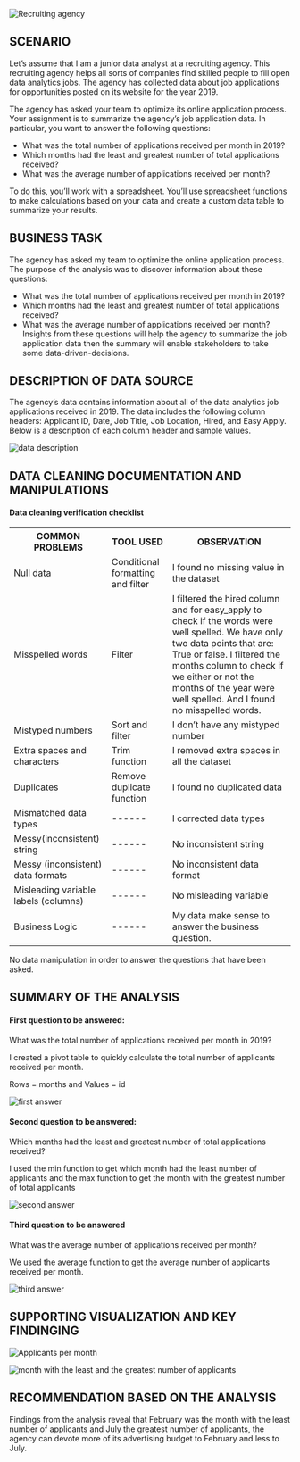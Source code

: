 ![Recruiting agency](https://github.com/aubin560/recruiting_agency_project/blob/main/Recruiting_Agency_Project%20(1).png)

## SCENARIO
Let’s assume that I am a junior data analyst at a recruiting agency. This recruiting agency helps all sorts of companies find skilled people to fill open data analytics jobs. The agency has collected data about job applications for opportunities posted on its website for the year 2019. 

The agency has asked your team to optimize its online application process. Your assignment is to summarize the agency’s job application data. In particular, you want to answer the following questions: 

- What was the total number of applications received per month in 2019?
-	Which months had the least and greatest number of total applications received? 
-	What was the average number of applications received per month?

To do this, you’ll work with a spreadsheet. You’ll use spreadsheet functions to make calculations based on your data and create a custom data table to summarize your results. 

## BUSINESS TASK
The agency has asked my team to optimize the online application process. The purpose of the analysis was to discover information about these questions:
-	What was the total number of applications received per month in 2019?
-	Which months had the least and greatest number of total applications received? 
-	What was the average number of applications received per month?
Insights from these questions will help the agency to summarize the job application data then the summary will enable stakeholders to take some data-driven-decisions. 

## DESCRIPTION OF DATA SOURCE
The agency’s data contains information about all of the data analytics job applications received in 2019. The data includes the following column headers: Applicant ID, Date, Job Title, Job Location, Hired, and Easy Apply. Below is a description of each column header and sample values.

![data description](https://github.com/aubin560/recruiting_agency_project/blob/main/charts/data%20description.png)

## DATA CLEANING DOCUMENTATION AND MANIPULATIONS
#### Data cleaning verification checklist 

<table>
  <tr>
    <th>COMMON PROBLEMS</th>
    <th>TOOL USED</th>
    <th>OBSERVATION</th>
  </tr>
  <tr>
    <td>Null data</td>
    <td>Conditional formatting and filter</td>
    <td>I found no missing value in the dataset</td>
  </tr>
  <tr>
    <td>Misspelled words</td>
    <td>Filter</td>
    <td>
      I filtered the hired column and for easy_apply to check if the words were well spelled. We have only two data points that are: True or false. 
      I filtered the months column to check if we either or not the months of the year were well spelled. And I found no misspelled words. 
    </td>
  </tr>
  <tr>
    <td>Mistyped numbers</td>
    <td>Sort and filter</td>
    <td>I don’t have any mistyped number </td>
  </tr>
  <tr>
    <td>Extra spaces and characters</td>
    <td>Trim function</td>
    <td>I removed extra spaces in all the dataset </td>
  </tr>
  <tr>
    <td>Duplicates</td>
    <td>Remove duplicate function</td>
    <td>I found no duplicated data </td>
  </tr>
  <tr>
    <td>Mismatched data types</td>
    <td>------</td>
    <td>I corrected data types</td>
  </tr>
  <tr>
    <td>Messy(inconsistent) string</td>
    <td>------</td>
    <td>No inconsistent string</td>
  </tr>
  
  <tr>
    <td>Messy (inconsistent) data formats</td>
    <td>------</td>
    <td>No inconsistent data format</td>
  </tr>
  
   <tr>
    <td>Misleading variable labels (columns)</td>
    <td>------</td>
    <td>No misleading variable </td>
  </tr>
  
  <tr>
    <td>Business Logic</td>
    <td>------</td>
    <td>My data make sense to answer the business question. </td>
  </tr>
</table>

No data manipulation in order to answer the questions that have been asked.

## SUMMARY OF THE ANALYSIS

####  First question to be answered:

What was the total number of applications received per month in 2019?

I created a pivot table to quickly calculate the total number of applicants received per month.

Rows = months and Values = id 

![first answer](https://github.com/aubin560/recruiting_agency_project/blob/main/charts/First_answer.png)

#### Second question to be answered:

Which months had the least and greatest number of total applications received? 

I used the min function to get which month had the least number of applicants and the max function to get the month with the greatest number of total applicants

![second answer](https://github.com/aubin560/recruiting_agency_project/blob/main/charts/Second%20answer.png)

#### Third question to be answered 

What was the average number of applications received per month?

We used the average function to get the average number of applicants received per month.

![third answer](https://github.com/aubin560/recruiting_agency_project/blob/main/charts/Third%20answer.png)

## SUPPORTING VISUALIZATION AND KEY FINDINGING 

![Applicants per month](https://github.com/aubin560/recruiting_agency_project/blob/main/charts/Number%20of%20applicants%20per%20month.png)

![month with the least and the greatest number of applicants](https://github.com/aubin560/recruiting_agency_project/blob/main/charts/Month%20with%20the%20least%20and%20the%20greatest%20number%20of%20applicants.png)

## RECOMMENDATION BASED ON THE ANALYSIS

Findings from the analysis reveal that February was the month with the least number of applicants and July the greatest number of applicants, the agency can devote more of its advertising budget to February and less to July. 

